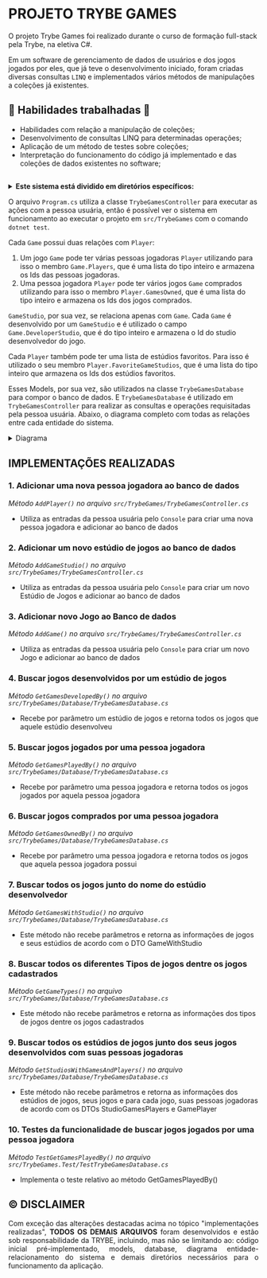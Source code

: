# PROJETO TRYBE GAMES

O projeto Trybe Games foi realizado durante o curso de formação full-stack pela Trybe, na eletiva C#. 

Em um software de gerenciamento de dados de usuários e dos jogos jogados por eles, que já teve o desenvolvimento iniciado, foram criadas diversas consultas `LINQ` e implementados vários métodos de manipulações a coleções já existentes.

## 📖 Habilidades trabalhadas 📖

- Habilidades com relação a manipulação de coleções;
- Desenvolvimento de consultas LINQ para determinadas operações;
- Aplicação de um método de testes sobre coleções;
- Interpretação do funcionamento do código já implementado e das coleções de dados existentes no software;

## 
<details>
<summary><strong>Este sistema está dividido em diretórios específicos:</strong></summary><br>

 - 📝 `Contracts/`: Estão armazenadas as `interfaces` que uma classe pode implementar.
 - 🎮 `Controller/`: Estão armazenados os controllers responsáveis por realizar alguma ação que interage com a pessoa usuária e o banco de dados. Neste caso há apenas um _controller_.
 - 🔒 `Database/`: Está armazenada a classe que representa o banco de dados do sistema. Essa classe contém uma lista de cada um dos modelos presentes no sistema e alguns métodos que podem ser utilizados para fazer consultas a essas listas e a relações entre elas.
 - 🖥️ `Models/` Contém os Modelos do sistema, no caso três: `Game`, `Player`, `GameStudio`.
  
</details>

O arquivo `Program.cs` utiliza a classe `TrybeGamesController` para executar as ações com a pessoa usuária, então é possível ver o sistema em funcionamento ao executar o projeto em `src/TrybeGames` com o comando `dotnet test`.

Cada `Game` possui duas relações com `Player`:
 1. Um jogo `Game` pode ter várias pessoas jogadoras `Player` utilizando para isso o membro `Game.Players`, que é uma lista do tipo inteiro e armazena os Ids das pessoas jogadoras.
 2. Uma pessoa jogadora `Player` pode ter vários jogos `Game` comprados utilizando para isso o membro `Player.GamesOwned`, que é uma lista do tipo inteiro e armazena os Ids dos jogos comprados.

`GameStudio`, por sua vez, se relaciona apenas com `Game`. Cada `Game` é desenvolvido por um `GameStudio` e é utilizado o campo `Game.DeveloperStudio`, que é do tipo inteiro e armazena o Id do studio desenvolvedor do jogo.

Cada `Player` também pode ter uma lista de estúdios favoritos. Para isso é utilizado o seu membro `Player.FavoriteGameStudios`, que é uma lista do tipo inteiro que armazena os Ids dos estúdios favoritos.

Esses Models, por sua vez, são utilizados na classe `TrybeGamesDatabase` para compor o banco de dados. E `TrybeGamesDatabase` é utilizado em `TrybeGamesController` para realizar as consultas e operações requisitadas pela pessoa usuária. Abaixo, o diagrama completo com todas as relações entre cada entidade do sistema.

<details>
<summary>Diagrama</summary>

![complete-diagram](https://github.com/user-attachments/assets/bbd4dcd5-f151-4f0d-ae92-05fa2b77ecab)

</details>

## IMPLEMENTAÇÕES REALIZADAS

### 1. Adicionar uma nova pessoa jogadora ao banco de dados

_Método `AddPlayer()` no arquivo `src/TrybeGames/TrybeGamesController.cs`_

- Utiliza as entradas da pessoa usuária pelo <code>Console</code> para criar uma nova pessoa jogadora e adicionar ao banco de dados

### 2. Adicionar um novo estúdio de jogos ao banco de dados

_Método `AddGameStudio()` no arquivo `src/TrybeGames/TrybeGamesController.cs`_

- Utiliza as entradas da pessoa usuária pelo <code>Console</code> para criar um novo Estúdio de Jogos e adicionar ao banco de dados

### 3. Adicionar novo Jogo ao Banco de dados

_Método `AddGame()` no arquivo `src/TrybeGames/TrybeGamesController.cs`_

- Utiliza as entradas da pessoa usuária pelo <code>Console</code> para criar um novo Jogo e adicionar ao banco de dados

### 4. Buscar jogos desenvolvidos por um estúdio de jogos

_Método `GetGamesDevelopedBy()` no arquivo `src/TrybeGames/Database/TrybeGamesDatabase.cs`_

- Recebe por parâmetro um estúdio de jogos e retorna todos os jogos que aquele estúdio desenvolveu

### 5. Buscar jogos jogados por uma pessoa jogadora

_Método `GetGamesPlayedBy()` no arquivo `src/TrybeGames/Database/TrybeGamesDatabase.cs`_

- Recebe por parâmetro uma pessoa jogadora e retorna todos os jogos jogados por aquela pessoa jogadora

### 6. Buscar jogos comprados por uma pessoa jogadora

_Método `GetGamesOwnedBy()` no arquivo `src/TrybeGames/Database/TrybeGamesDatabase.cs`_

- Recebe por parâmetro uma pessoa jogadora e retorna todos os jogos que aquela pessoa jogadora possui

### 7. Buscar todos os jogos junto do nome do estúdio desenvolvedor

_Método `GetGamesWithStudio()` no arquivo `src/TrybeGames/Database/TrybeGamesDatabase.cs`_

- Este método não recebe parâmetros e retorna as informações de jogos e seus estúdios de acordo com o DTO GameWithStudio

### 8. Buscar todos os diferentes Tipos de jogos dentre os jogos cadastrados

_Método `GetGameTypes()` no arquivo `src/TrybeGames/Database/TrybeGamesDatabase.cs`_

- Este método não recebe parâmetros e retorna as informações dos tipos de jogos dentre os jogos cadastrados

### 9. Buscar todos os estúdios de jogos junto dos seus jogos desenvolvidos com suas pessoas jogadoras

_Método `GetStudiosWithGamesAndPlayers()` no arquivo `src/TrybeGames/Database/TrybeGamesDatabase.cs`_

- Este método não recebe parâmetros e retorna as informações dos estúdios de jogos, seus jogos e para cada jogo, suas pessoas jogadoras de acordo com os DTOs StudioGamesPlayers e GamePlayer

### 10. Testes da funcionalidade de buscar jogos jogados por uma pessoa jogadora

_Método `TestGetGamesPlayedBy()` no arquivo `src/TrybeGames.Test/TestTrybeGamesDatabase.cs`_

- Implementa o teste relativo ao método GetGamesPlayedBy()

## ©️ DISCLAIMER

<div align="justify">
Com exceção das alterações destacadas acima no tópico "implementações realizadas", <b>TODOS OS DEMAIS ARQUIVOS</b> foram desenvolvidos e estão sob responsabilidade da TRYBE, incluindo, mas não se limitando ao: código inicial pré-implementado, models, database, diagrama entidade-relacionamento do sistema e demais diretórios necessários para o funcionamento da aplicação.
</div>
